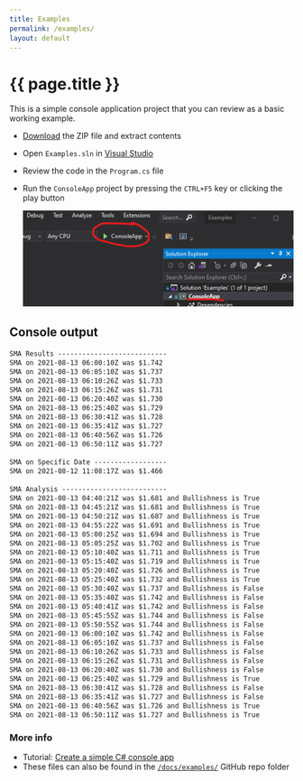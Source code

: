 ```yaml
---
title: Examples
permalink: /examples/
layout: default
---
```


# {{ page.title }}

This is a simple console application project that you can review as a basic working example.

- [Download](Skender.Stock.Indicators-Examples.zip) the ZIP file and extract contents
- Open `Examples.sln` in [Visual Studio](https://visualstudio.microsoft.com)
- Review the code in the `Program.cs` file
- Run the `ConsoleApp` project by pressing the `CTRL+F5` key or clicking the play button

  ![Play](run.png)

## Console output

```console
SMA Results ---------------------------
SMA on 2021-08-13 06:00:10Z was $1.742
SMA on 2021-08-13 06:05:10Z was $1.737
SMA on 2021-08-13 06:10:26Z was $1.733
SMA on 2021-08-13 06:15:26Z was $1.731
SMA on 2021-08-13 06:20:40Z was $1.730
SMA on 2021-08-13 06:25:40Z was $1.729
SMA on 2021-08-13 06:30:41Z was $1.728
SMA on 2021-08-13 06:35:41Z was $1.727
SMA on 2021-08-13 06:40:56Z was $1.726
SMA on 2021-08-13 06:50:11Z was $1.727

SMA on Specific Date ------------------
SMA on 2021-08-12 11:08:17Z was $1.466

SMA Analysis --------------------------
SMA on 2021-08-13 04:40:21Z was $1.681 and Bullishness is True
SMA on 2021-08-13 04:45:21Z was $1.681 and Bullishness is True
SMA on 2021-08-13 04:50:21Z was $1.687 and Bullishness is True
SMA on 2021-08-13 04:55:22Z was $1.691 and Bullishness is True
SMA on 2021-08-13 05:00:25Z was $1.694 and Bullishness is True
SMA on 2021-08-13 05:05:25Z was $1.702 and Bullishness is True
SMA on 2021-08-13 05:10:40Z was $1.711 and Bullishness is True
SMA on 2021-08-13 05:15:40Z was $1.719 and Bullishness is True
SMA on 2021-08-13 05:20:40Z was $1.726 and Bullishness is True
SMA on 2021-08-13 05:25:40Z was $1.732 and Bullishness is True
SMA on 2021-08-13 05:30:40Z was $1.737 and Bullishness is False
SMA on 2021-08-13 05:35:40Z was $1.742 and Bullishness is False
SMA on 2021-08-13 05:40:41Z was $1.742 and Bullishness is False
SMA on 2021-08-13 05:45:55Z was $1.744 and Bullishness is False
SMA on 2021-08-13 05:50:55Z was $1.744 and Bullishness is False
SMA on 2021-08-13 06:00:10Z was $1.742 and Bullishness is False
SMA on 2021-08-13 06:05:10Z was $1.737 and Bullishness is False
SMA on 2021-08-13 06:10:26Z was $1.733 and Bullishness is False
SMA on 2021-08-13 06:15:26Z was $1.731 and Bullishness is False
SMA on 2021-08-13 06:20:40Z was $1.730 and Bullishness is False
SMA on 2021-08-13 06:25:40Z was $1.729 and Bullishness is True
SMA on 2021-08-13 06:30:41Z was $1.728 and Bullishness is False
SMA on 2021-08-13 06:35:41Z was $1.727 and Bullishness is False
SMA on 2021-08-13 06:40:56Z was $1.726 and Bullishness is True
SMA on 2021-08-13 06:50:11Z was $1.727 and Bullishness is True
```

### More info

- Tutorial: [Create a simple C# console app](https://docs.microsoft.com/en-us/visualstudio/get-started/csharp/tutorial-console)
- These files can also be found in the [`/docs/examples/`]({{site.github.repository_url}}/tree/main/docs/examples) GitHub repo folder
